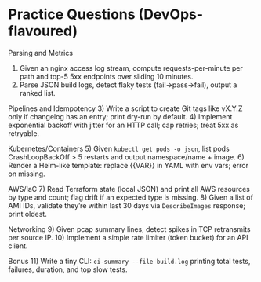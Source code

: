 # Practice Questions (DevOps-flavoured)

Parsing and Metrics

1. Given an nginx access log stream, compute requests-per-minute per path and top-5 5xx endpoints over sliding 10 minutes.
2. Parse JSON build logs, detect flaky tests (fail→pass→fail), output a ranked list.

Pipelines and Idempotency 3) Write a script to create Git tags like vX.Y.Z only if changelog has an entry; print dry-run by default. 4) Implement exponential backoff with jitter for an HTTP call; cap retries; treat 5xx as retryable.

Kubernetes/Containers 5) Given `kubectl get pods -o json`, list pods CrashLoopBackOff > 5 restarts and output namespace/name + image. 6) Render a Helm-like template: replace {{VAR}} in YAML with env vars; error on missing.

AWS/IaC 7) Read Terraform state (local JSON) and print all AWS resources by type and count; flag drift if an expected type is missing. 8) Given a list of AMI IDs, validate they’re within last 30 days via `DescribeImages` response; print oldest.

Networking 9) Given pcap summary lines, detect spikes in TCP retransmits per source IP. 10) Implement a simple rate limiter (token bucket) for an API client.

Bonus 11) Write a tiny CLI: `ci-summary --file build.log` printing total tests, failures, duration, and top slow tests.
